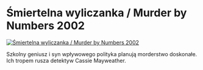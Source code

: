 Śmiertelna wyliczanka / Murder by Numbers 2002 
=============
[![Śmiertelna wyliczanka / Murder by Numbers 2002 ](http://vidos.pl/images/player.gif)](http://vidos.pl/miertelna-wyliczanka-murder-by-numbers-2002)

 Szkolny geniusz i syn wpływowego polityka planują morderstwo doskonałe. Ich tropem rusza detektyw Cassie Mayweather.
